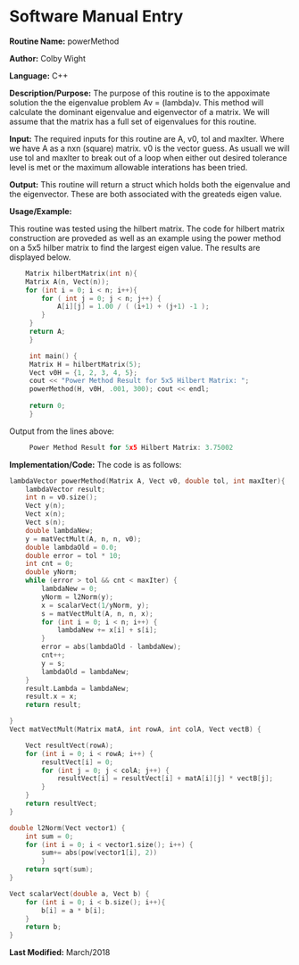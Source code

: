 # Software Manual Entry

**Routine Name:**  powerMethod

**Author:** Colby Wight

**Language:** C++

**Description/Purpose:**  The purpose of this routine is to the appoximate solution the the eigenvalue problem Av = (lambda)v. This method will calculate the dominant eigenvalue and eigenvector of a matrix. We will assume that the matrix has a full set of eigenvalues for this routine. 

**Input:** The required inputs for this routine are A, v0, tol and maxIter. Where we have A as a nxn (square) matrix. v0 is the vector guess. As usuall we will use tol and maxIter to break out of a loop when either out desired tolerance level is met or the maximum allowable interations has been tried.

**Output:** This routine will return a struct which holds both the eigenvalue and the eigenvector.  These are both associated with the greateds eigen value.

**Usage/Example:**

This routine was tested using the hilbert matrix. The code for hilbert matrix construction are proveded as well as an example using the power method on a 5x5 hilber matrix to find the largest eigen value. The results are displayed below.

```C++
    Matrix hilbertMatrix(int n){
    Matrix A(n, Vect(n));
    for (int i = 0; i < n; i++){
        for ( int j = 0; j < n; j++) {
            A[i][j] = 1.00 / ( (i+1) + (j+1) -1 );
        }
     }
     return A;
     }

     int main() {
     Matrix H = hilbertMatrix(5);
     Vect v0H = {1, 2, 3, 4, 5};
     cout << "Power Method Result for 5x5 Hilbert Matrix: ";
     powerMethod(H, v0H, .001, 300); cout << endl;
     
     return 0;
     }

```

Output from the lines above:

```C++
     Power Method Result for 5x5 Hilbert Matrix: 3.75002
```

**Implementation/Code:** The code is as follows:
```C++
lambdaVector powerMethod(Matrix A, Vect v0, double tol, int maxIter){
    lambdaVector result;
    int n = v0.size();
    Vect y(n);
    Vect x(n);
    Vect s(n);
    double lambdaNew;
    y = matVectMult(A, n, n, v0);
    double lambdaOld = 0.0;
    double error = tol * 10;
    int cnt = 0;
    double yNorm;
    while (error > tol && cnt < maxIter) {
        lambdaNew = 0;
        yNorm = l2Norm(y);
        x = scalarVect(1/yNorm, y);
        s = matVectMult(A, n, n, x);
        for (int i = 0; i < n; i++) {
            lambdaNew += x[i] + s[i];
        }
        error = abs(lambdaOld - lambdaNew);
        cnt++;
        y = s;
        lambdaOld = lambdaNew;
    }
    result.Lambda = lambdaNew;
    result.x = x;
    return result;

}
Vect matVectMult(Matrix matA, int rowA, int colA, Vect vectB) {

    Vect resultVect(rowA);
    for (int i = 0; i < rowA; i++) {
        resultVect[i] = 0;
        for (int j = 0; j < colA; j++) {
            resultVect[i] = resultVect[i] + matA[i][j] * vectB[j];
        }
    }
    return resultVect;
}

double l2Norm(Vect vector1) {
    int sum = 0;
    for (int i = 0; i < vector1.size(); i++) {
        sum+= abs(pow(vector1[i], 2))
        }
    return sqrt(sum);
}

Vect scalarVect(double a, Vect b) {
    for (int i = 0; i < b.size(); i++){
        b[i] = a * b[i];
    }
    return b;
}
```
**Last Modified:** March/2018
